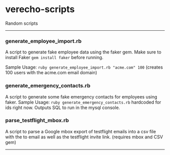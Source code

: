 # verecho-scripts
Random scripts

---

### generate_employee_import.rb

  A script to generate fake employee data using the faker gem.
  Make sure to install Faker `gem install faker` before running.

  Sample Usage: `ruby generate_employee_import.rb "acme.com" 100`
  (creates 100 users with the acme.com email domain)


### generate_emergency_contacts.rb

  A script to generate some fake emergency contacts for employees using faker.
  Sample Usage: `ruby generate_emergency_contacts.rb`  hardcoded for ids right now.
  Outputs SQL to run in the mysql console.


### parse_testflight_mbox.rb

  A script to parse a Google mbox export of testflight emails into a csv file with the to
  email as well as the testflight invite link. (requires mbox and CSV gem)

---

